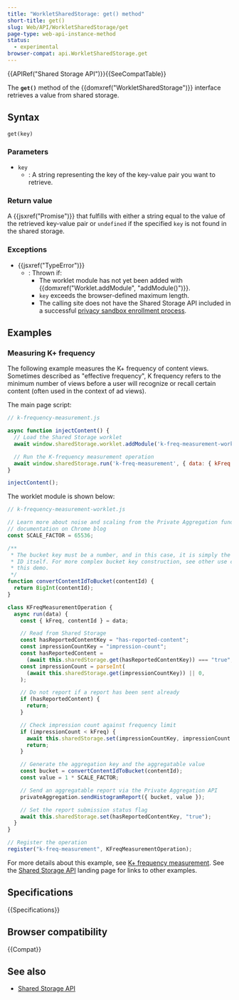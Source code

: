 ```yaml
---
title: "WorkletSharedStorage: get() method"
short-title: get()
slug: Web/API/WorkletSharedStorage/get
page-type: web-api-instance-method
status:
  - experimental
browser-compat: api.WorkletSharedStorage.get
---
```


{{APIRef("Shared Storage API")}}{{SeeCompatTable}}

The **`get()`** method of the
{{domxref("WorkletSharedStorage")}} interface retrieves a value from shared storage.

## Syntax

```js-nolint
get(key)
```

### Parameters

- `key`
  - : A string representing the key of the key-value pair you want to retrieve.

### Return value

A {{jsxref("Promise")}} that fulfills with either a string equal to the value of the retrieved key-value pair or `undefined` if the specified `key` is not found in the shared storage.

### Exceptions

- {{jsxref("TypeError")}}
  - : Thrown if:
    - The worklet module has not yet been added with {{domxref("Worklet.addModule", "addModule()")}}.
    - `key` exceeds the browser-defined maximum length.
    - The calling site does not have the Shared Storage API included in a successful [privacy sandbox enrollment process](/en-US/docs/Web/Privacy/Privacy_sandbox/Enrollment).

## Examples

### Measuring K+ frequency

The following example measures the K+ frequency of content views. Sometimes described as "effective frequency", K frequency refers to the minimum number of views before a user will recognize or recall certain content (often used in the context of ad views).

The main page script:

```js
// k-frequency-measurement.js

async function injectContent() {
  // Load the Shared Storage worklet
  await window.sharedStorage.worklet.addModule('k-freq-measurement-worklet.js');

  // Run the K-frequency measurement operation
  await window.sharedStorage.run('k-freq-measurement', { data: { kFreq: 3, contentId: 123 });
}

injectContent();
```

The worklet module is shown below:

```js
// k-frequency-measurement-worklet.js

// Learn more about noise and scaling from the Private Aggregation fundamentals
// documentation on Chrome blog
const SCALE_FACTOR = 65536;

/**
 * The bucket key must be a number, and in this case, it is simply the content
 * ID itself. For more complex bucket key construction, see other use cases in
 * this demo.
 */
function convertContentIdToBucket(contentId) {
  return BigInt(contentId);
}

class KFreqMeasurementOperation {
  async run(data) {
    const { kFreq, contentId } = data;

    // Read from Shared Storage
    const hasReportedContentKey = "has-reported-content";
    const impressionCountKey = "impression-count";
    const hasReportedContent =
      (await this.sharedStorage.get(hasReportedContentKey)) === "true";
    const impressionCount = parseInt(
      (await this.sharedStorage.get(impressionCountKey)) || 0,
    );

    // Do not report if a report has been sent already
    if (hasReportedContent) {
      return;
    }

    // Check impression count against frequency limit
    if (impressionCount < kFreq) {
      await this.sharedStorage.set(impressionCountKey, impressionCount + 1);
      return;
    }

    // Generate the aggregation key and the aggregatable value
    const bucket = convertContentIdToBucket(contentId);
    const value = 1 * SCALE_FACTOR;

    // Send an aggregatable report via the Private Aggregation API
    privateAggregation.sendHistogramReport({ bucket, value });

    // Set the report submission status flag
    await this.sharedStorage.set(hasReportedContentKey, "true");
  }
}

// Register the operation
register("k-freq-measurement", KFreqMeasurementOperation);
```

For more details about this example, see [K+ frequency measurement](https://developer.chrome.com/docs/privacy-sandbox/shared-storage/k-freq-reach/). See the [Shared Storage API](/en-US/docs/Web/API/Shared_Storage_API) landing page for links to other examples.

## Specifications

{{Specifications}}

## Browser compatibility

{{Compat}}

## See also

- [Shared Storage API](/en-US/docs/Web/API/Shared_Storage_API)
